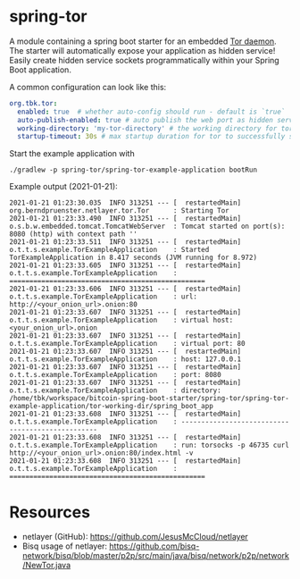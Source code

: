 spring-tor
===

A module containing a spring boot starter for an embedded [Tor daemon](https://www.torproject.org/).
The starter will automatically expose your application as hidden service!
Easily create hidden service sockets programmatically within your Spring Boot application.

A common configuration can look like this:
```yaml
org.tbk.tor:
  enabled: true  # whether auto-config should run - default is `true`
  auto-publish-enabled: true # auto publish the web port as hidden service - default is `true`
  working-directory: 'my-tor-directory' # the working directory for tor - default is `tor-working-dir`
  startup-timeout: 30s # max startup duration for tor to successfully start - default is `60s`
```

Start the example application with
```shell
./gradlew -p spring-tor/spring-tor-example-application bootRun
```
Example output (2021-01-21):
```
2021-01-21 01:23:30.035  INFO 313251 --- [  restartedMain] org.berndpruenster.netlayer.tor.Tor      : Starting Tor
2021-01-21 01:23:33.490  INFO 313251 --- [  restartedMain] o.s.b.w.embedded.tomcat.TomcatWebServer  : Tomcat started on port(s): 8080 (http) with context path ''
2021-01-21 01:23:33.511  INFO 313251 --- [  restartedMain] o.t.t.s.example.TorExampleApplication    : Started TorExampleApplication in 8.417 seconds (JVM running for 8.972)
2021-01-21 01:23:33.605  INFO 313251 --- [  restartedMain] o.t.t.s.example.TorExampleApplication    : =================================================
2021-01-21 01:23:33.606  INFO 313251 --- [  restartedMain] o.t.t.s.example.TorExampleApplication    : url: http://<your_onion_url>.onion:80
2021-01-21 01:23:33.607  INFO 313251 --- [  restartedMain] o.t.t.s.example.TorExampleApplication    : virtual host: <your_onion_url>.onion
2021-01-21 01:23:33.607  INFO 313251 --- [  restartedMain] o.t.t.s.example.TorExampleApplication    : virtual port: 80
2021-01-21 01:23:33.607  INFO 313251 --- [  restartedMain] o.t.t.s.example.TorExampleApplication    : host: 127.0.0.1
2021-01-21 01:23:33.607  INFO 313251 --- [  restartedMain] o.t.t.s.example.TorExampleApplication    : port: 8080
2021-01-21 01:23:33.607  INFO 313251 --- [  restartedMain] o.t.t.s.example.TorExampleApplication    : directory: /home/tbk/workspace/bitcoin-spring-boot-starter/spring-tor/spring-tor-example-application/tor-working-dir/spring_boot_app
2021-01-21 01:23:33.608  INFO 313251 --- [  restartedMain] o.t.t.s.example.TorExampleApplication    : -------------------------------------------------
2021-01-21 01:23:33.608  INFO 313251 --- [  restartedMain] o.t.t.s.example.TorExampleApplication    : run: torsocks -p 46735 curl http://<your_onion_url>.onion:80/index.html -v
2021-01-21 01:23:33.608  INFO 313251 --- [  restartedMain] o.t.t.s.example.TorExampleApplication    : =================================================
```


# Resources
- netlayer (GitHub): https://github.com/JesusMcCloud/netlayer
- Bisq usage of netlayer: https://github.com/bisq-network/bisq/blob/master/p2p/src/main/java/bisq/network/p2p/network/NewTor.java